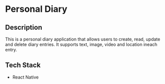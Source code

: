 # Personal Diary
## Description
This is a personal diary application that allows users to create, read, update and delete diary entries.
It supports text, image, video and location ineach entry.

## Tech Stack
- React Native
